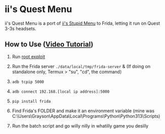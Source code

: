 # ii's Quest Menu
ii's Quest Menu is a port of [ii's Stupid Menu](https://github.com/iiDk-the-actual/iis.Stupid.Menu) to Frida, letting it run on Quest 3-3s headsets.

## How to Use ([Video Tutorial](https://www.youtube.com/watch?v=YhiYD-SWrOo))
1. Run [root exploit](https://drive.iidk.online/src/Quest3-Root)
2. Run the Frida server `./data/local/tmp/frida-server` & (If doing on standalone only, Termux > "su", "cd", the command)
3. `adb tcpip 5000`
4. `adb connect 192.168.[local ip address]:5000`

5. `pip install frida`
6. Find Frida's FOLDER and make it an environment variable (mine was C:\Users\Grayson\AppData\Local\Programs\Python\Python313\Scripts\)

7. Run the batch script and go willy nilly in whatilly game you desilly
